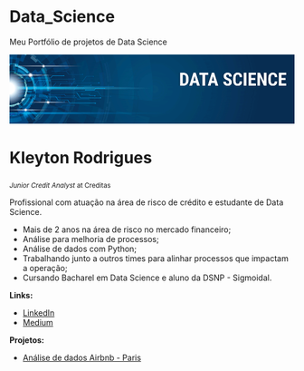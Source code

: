 # Data_Science
Meu Portfólio de projetos de Data Science
<p align="center">
  <img src="Banner.png" >
</p>

# Kleyton Rodrigues

<sub>*Junior Credit Analyst* at Creditas</sub>

Profissional com atuação na área de risco de crédito e estudante de Data Science.

- Mais de 2 anos na área de risco no mercado financeiro;
- Análise para melhoria de processos;
- Análise de dados com Python;
- Trabalhando junto a outros times para alinhar processos que impactam a operação;
- Cursando Bacharel em Data Science e aluno da DSNP - Sigmoidal.

**Links:**

* [LinkedIn](https://www.linkedin.com/in/kleytonsousarodrigues/)
* [Medium](https://kkleyton-s.medium.com/)

**Projetos:**

* [Análise de dados Airbnb - Paris](https://github.com/KleytonRodrigues/Data_Science/blob/main/Analisando_os_Dados_do_Airbnb_Paris_.ipynb)

